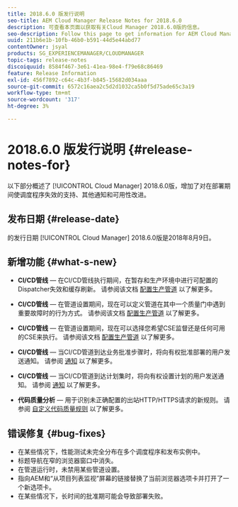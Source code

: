 ```yaml
---
title: 2018.6.0 版发行说明
seo-title: AEM Cloud Manager Release Notes for 2018.6.0
description: 可查看本页面以获取有关Cloud Manager 2018.6.0版的信息。
seo-description: Follow this page to get information for AEM Cloud Manager Release 2018.6.0.
uuid: 211b6e1b-10fb-46b0-b591-44d5e44abd77
contentOwner: jsyal
products: SG_EXPERIENCEMANAGER/CLOUDMANAGER
topic-tags: release-notes
discoiquuid: 8584f467-3e61-41ea-98e4-f79e68c86469
feature: Release Information
exl-id: 456f7892-c64c-4b3f-b845-15682d034aaa
source-git-commit: 6572c16aea2c5d2d1032ca5b0f5d75ade65c3a19
workflow-type: tm+mt
source-wordcount: '317'
ht-degree: 3%

---
```


# 2018.6.0 版发行说明 {#release-notes-for}

以下部分概述了 [!UICONTROL Cloud Manager] 2018.6.0版，增加了对在部署期间使调度程序失效的支持、其他通知和可用性改进。

## 发布日期 {#release-date}

的发行日期 [!UICONTROL Cloud Manager] 2018.6.0版是2018年8月9日。

## 新增功能 {#what-s-new}

* **CI/CD管线**  — 在CI/CD管线执行期间，在暂存和生产环境中进行可配置的Dispatcher失效和缓存刷新。 请参阅该文档 [配置生产管道](/help/using/production-pipelines.md) 以了解更多。

* **CI/CD管线**  — 在管道设置期间，现在可以定义管道在其中一个质量门中遇到重要故障时的行为方式。 请参阅该文档 [配置生产管道](/help/using/production-pipelines.md) 以了解更多。

* **CI/CD管线**  — 在管道设置期间，现在可以选择您希望CSE监督还是任何可用的CSE来执行。 请参阅该文档 [配置生产管道](/help/using/production-pipelines.md) 以了解更多。

* **CI/CD管线**  — 当CI/CD管道到达业务批准步骤时，将向有权批准部署的用户发送通知。 请参阅 [通知](/help/using/notifications.md) 以了解更多。

* **CI/CD管线**  — 当CI/CD管道到达计划集时，将向有权设置计划的用户发送通知。 请参阅 [通知](/help/using/notifications.md) 以了解更多。

* **代码质量分析**  — 用于识别未正确配置的出站HTTP/HTTPS请求的新规则。 请参阅 [自定义代码质量规则](/help/using/custom-code-quality-rules.md) 以了解更多。

## 错误修复 {#bug-fixes}

* 在某些情况下，性能测试未完全分布在多个调度程序和发布实例中。
* 标题导航在窄的浏览器窗口中消失。
* 在管道运行时，未禁用某些管道设置。
* 指向AEM和“从项目列表监视”屏幕的链接替换了当前浏览器选项卡并打开了一个新选项卡。
* 在某些情况下，长时间的批准期可能会导致部署失败。
